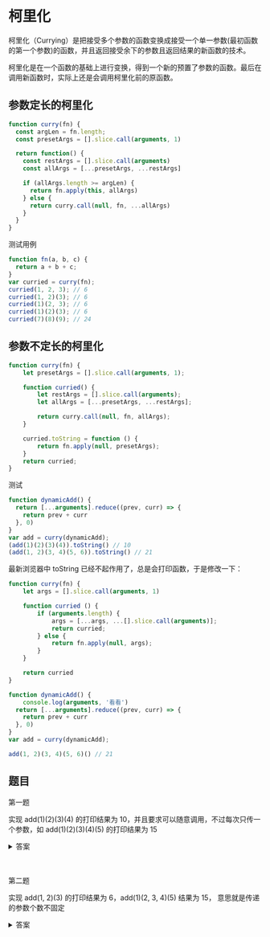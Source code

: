 # 柯里化

柯里化（Currying）是把接受多个参数的函数变换成接受一个单一参数(最初函数的第一个参数)的函数，并且返回接受余下的参数且返回结果的新函数的技术。

柯里化是在一个函数的基础上进行变换，得到一个新的预置了参数的函数。最后在调用新函数时，实际上还是会调用柯里化前的原函数。

## 参数定长的柯里化

```js
function curry(fn) {
  const argLen = fn.length;
  const presetArgs = [].slice.call(arguments, 1)

  return function() {
    const restArgs = [].slice.call(arguments)
    const allArgs = [...presetArgs, ...restArgs]

    if (allArgs.length >= argLen) {
      return fn.apply(this, allArgs)
    } else {
      return curry.call(null, fn, ...allArgs)
    }
  }
}

```

测试用例

```js
function fn(a, b, c) {
  return a + b + c;
}
var curried = curry(fn);
curried(1, 2, 3); // 6
curried(1, 2)(3); // 6
curried(1)(2, 3); // 6
curried(1)(2)(3); // 6
curried(7)(8)(9); // 24

```

## 参数不定长的柯里化

```js
function curry(fn) {
    let presetArgs = [].slice.call(arguments, 1);

    function curried() {
        let restArgs = [].slice.call(arguments);
        let allArgs = [...presetArgs, ...restArgs];

        return curry.call(null, fn, allArgs);
    }

    curried.toString = function () {
        return fn.apply(null, presetArgs);
    }
    return curried;
}
```

测试

```js
function dynamicAdd() {
  return [...arguments].reduce((prev, curr) => {
    return prev + curr
  }, 0)
}
var add = curry(dynamicAdd);
(add(1)(2)(3)(4)).toString() // 10
(add(1, 2)(3, 4)(5, 6)).toString() // 21
```

最新浏览器中 toString 已经不起作用了，总是会打印函数，于是修改一下：

```js
function curry(fn) {
    let args = [].slice.call(arguments, 1)

    function curried () {
        if (arguments.length) {
            args = [...args, ...[].slice.call(arguments)];
            return curried;
        } else {
            return fn.apply(null, args);
        }
    }

    return curried
}

function dynamicAdd() {
    console.log(arguments, '看看')
  return [...arguments].reduce((prev, curr) => {
    return prev + curr
  }, 0)
}
var add = curry(dynamicAdd);

add(1, 2)(3, 4)(5, 6)() // 21
```

## 题目

第一题

实现 add(1)(2)(3)(4) 的打印结果为 10，并且要求可以随意调用，不过每次只传一个参数，如 add(1)(2)(3)(4)(5) 的打印结果为 15

<details>
<summary>答案</summary>


```js
function add(x) {
    let sum = x;

    function curry(y) {
        if (arguments.length === 0) return sum;
        sum += y;
        return curry
    }

    return curry;
}
```
</details>
<br><br>


第二题

实现 add(1, 2)(3) 的打印结果为 6，add(1)(2, 3, 4)(5) 结果为 15， 意思就是传递的参数个数不固定

<details>
<summary>答案</summary>


```js
function add(x) {
    let args = [].slice.call(arguments);

    function curry() {
        args = [...args, ...[].slice.call(arguments)];
        return curry
    }

    curry.toString = function () {
        return args.reduce((acc, i) => (acc += i, acc), 0);
    }

    return curry;
}
```
</details>
<br><br>